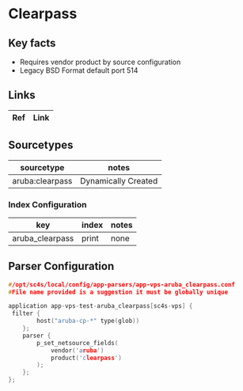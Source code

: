 # Clearpass

## Key facts

* Requires vendor product by source configuration
* Legacy BSD Format default port 514

## Links

| Ref            | Link                                                                                                    |
|----------------|---------------------------------------------------------------------------------------------------------|

## Sourcetypes

| sourcetype     | notes                                                                                                   |
|----------------|---------------------------------------------------------------------------------------------------------|
| aruba:clearpass | Dynamically  Created |

### Index Configuration

| key            | index      | notes          |
|----------------|------------|----------------|
| aruba_clearpass     | print          | none          |

## Parser Configuration

```c
#/opt/sc4s/local/config/app-parsers/app-vps-aruba_clearpass.conf
#File name provided is a suggestion it must be globally unique

application app-vps-test-aruba_clearpass[sc4s-vps] {
 filter { 
        host("aruba-cp-*" type(glob))
    }; 
    parser { 
        p_set_netsource_fields(
            vendor('aruba')
            product('clearpass')
        ); 
    };   
};


```

